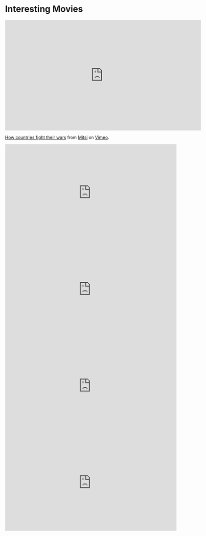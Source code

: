 # Interesting Movies

<iframe src="https://player.vimeo.com/video/340651957?color=00a9d0&title=0&byline=0&portrait=0" width="640" height="360" frameborder="0" allow="autoplay; fullscreen" allowfullscreen></iframe>
<p><a href="https://vimeo.com/340651957">How countries fight their wars</a> from <a href="https://vimeo.com/user54605883">Mitsi</a> on <a href="https://vimeo.com">Vimeo</a>.</p>


<iframe width="560" height="315" src="https://www.youtube.com/embed/XeKkdGCc5v4" frameborder="0" allow="accelerometer; autoplay; encrypted-media; gyroscope; picture-in-picture" allowfullscreen></iframe>


<iframe width="560" height="315" src="https://www.youtube.com/embed/x3BY72RF8vc" frameborder="0" allow="accelerometer; autoplay; encrypted-media; gyroscope; picture-in-picture" allowfullscreen></iframe>


<iframe width="560" height="315" src="https://www.youtube.com/embed/Efrpzn1riUI" frameborder="0" allow="accelerometer; autoplay; encrypted-media; gyroscope; picture-in-picture" allowfullscreen></iframe>


<iframe width="560" height="315" src="https://www.youtube.com/embed/b21kNh-Guyo" frameborder="0" allow="accelerometer; autoplay; clipboard-write; encrypted-media; gyroscope; picture-in-picture" allowfullscreen></iframe>
